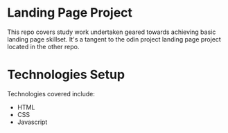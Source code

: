 # Landing Page Project
This repo covers study work undertaken geared towards achieving basic landing page skillset. It's a tangent to the odin project landing page project located in the other repo.

# Technologies Setup
Technologies covered include:
- HTML
- CSS
- Javascript